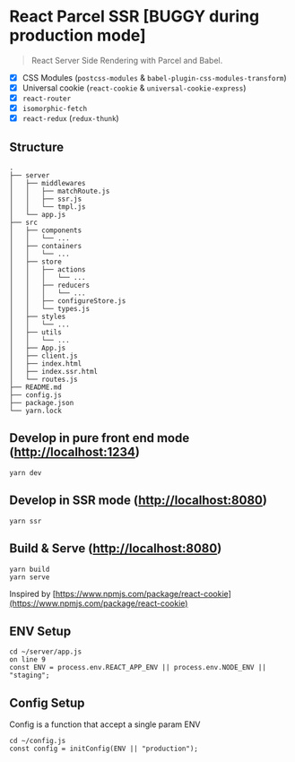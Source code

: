 # React Parcel SSR [BUGGY during production mode]

> React Server Side Rendering with Parcel and Babel.

- [x] CSS Modules (`postcss-modules` & `babel-plugin-css-modules-transform`)
- [x] Universal cookie (`react-cookie` & `universal-cookie-express`)
- [x] `react-router`
- [x] `isomorphic-fetch`
- [x] `react-redux` (`redux-thunk`)

## Structure

```
.
├── server
│   ├── middlewares
│   │   ├── matchRoute.js
│   │   ├── ssr.js
│   │   └── tmpl.js
│   └── app.js
├── src
│   ├── components
│   │   └── ...
│   ├── containers
│   │   └── ...
│   ├── store
│   │   ├── actions
│   │   │   └── ...
│   │   ├── reducers
│   │   │   └── ...
│   │   ├── configureStore.js
│   │   └── types.js
│   ├── styles
│   │   └── ...
│   ├── utils
│   │   └── ...
│   ├── App.js
│   ├── client.js
│   ├── index.html
│   ├── index.ssr.html
│   └── routes.js
├── README.md
├── config.js
├── package.json
└── yarn.lock
```

## Develop in pure front end mode ([http://localhost:1234](http://localhost:1234))

```
yarn dev
```

## Develop in SSR mode ([http://localhost:8080](http://localhost:8080))

```
yarn ssr
```

## Build & Serve ([http://localhost:8080](http://localhost:8080))

```
yarn build
yarn serve
```

Inspired by [https://www.npmjs.com/package/react-cookie](https://www.npmjs.com/package/react-cookie)

## ENV Setup

```
cd ~/server/app.js
on line 9
const ENV = process.env.REACT_APP_ENV || process.env.NODE_ENV || "staging";
```

## Config Setup

Config is a function that accept a single param ENV

```
cd ~/config.js
const config = initConfig(ENV || "production");
```
